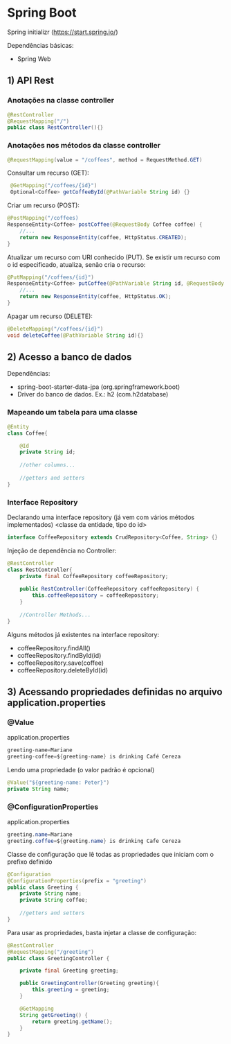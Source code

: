 # Spring Boot

Spring initializr (https://start.spring.io/)

Dependências básicas:
- Spring Web

## 1) API Rest

### Anotações na classe controller

```java
@RestController
@RequestMapping("/")
public class RestController(){}
```
### Anotações nos métodos da classe controller

```java
@RequestMapping(value = "/coffees", method = RequestMethod.GET)
```

Consultar um recurso (GET):
```java
 @GetMapping("/coffees/{id}") 
 Optional<Coffee> getCoffeeById(@PathVariable String id) {} 
```

Criar um recurso (POST):
```java
@PostMapping("/coffees)
ResponseEntity<Coffee> postCoffee(@RequestBody Coffee coffee) {
	//...
	return new ResponseEntity(coffee, HttpStatus.CREATED);
}
```

Atualizar um recurso com URI conhecido (PUT).
Se existir um recurso com o id especificado, atualiza, senão cria o recurso:
```java
@PutMapping("/coffees/{id}")
ResponseEntity<Coffee> putCoffee(@PathVariable String id, @RequestBody Coffee coffee) {
	//...
	return new ResponseEntity(coffee, HttpStatus.OK);
}
```

Apagar um recurso (DELETE):
```java
@DeleteMapping("/coffees/{id}")
void deleteCoffee(@PathVariable String id){}
```

## 2) Acesso a banco de dados

Dependências: 
- spring-boot-starter-data-jpa (org.springframework.boot)
- Driver do banco de dados. Ex.: h2 (com.h2database)

### Mapeando um tabela para uma classe

```java
@Entity
class Coffee{

	@Id
	private String id;
	
	//other columns...
	
	//getters and setters
}
```

### Interface Repository
Declarando uma interface repository (já vem com vários métodos implementados)
<classe da entidade, tipo do id>
```java
interface CoffeeRepository extends CrudRepository<Coffee, String> {}
```

Injeção de dependência no Controller:
```java
@RestController
class RestController{
	private final CoffeeRepository coffeeRepository;
	
	public RestController(CoffeeRepository coffeeRepository) {
		this.coffeeRepository = coffeeRepository;
	}
	
	//Controller Methods...
}
```

Alguns métodos já existentes na interface repository:
- coffeeRepository.findAll()
- coffeeRepository.findById(id)
- coffeeRepository.save(coffee)
- coffeeRepository.deleteById(id)

## 3) Acessando propriedades definidas no arquivo application.properties

### @Value

application.properties
```java
greeting-name=Mariane
greeting-coffee=${greeting-name} is drinking Café Cereza 
```

Lendo uma propriedade (o valor padrão é opcional)
```java
@Value("${greeting-name: Peter}")
private String name;
```

### @ConfigurationProperties

application.properties
```java
greeting.name=Mariane
greeting.coffee=${greeting.name} is drinking Cafe Cereza
```

Classe de configuração que lê todas as propriedades que iniciam com o prefixo definido
```java
@Configuration
@ConfigurationProperties(prefix = "greeting")
public class Greeting {
	private String name;
	private String coffee;
	
	//getters and setters
}
```

Para usar as propriedades, basta injetar a classe de configuração:
```java
@RestController
@RequestMapping("/greeting")
public class GreetingController {

	private final Greeting greeting;

	public GreetingController(Greeting greeting){
		this.greeting = greeting;
	}

	@GetMapping
	String getGreeting() {
		return greeting.getName();
	}
}
```


